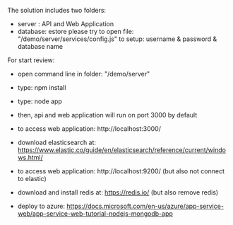 ﻿The solution includes two folders:
- server  : API and Web Application
- database: estore
please try to open file: "/demo/server/services/config.js" to setup: username & password & database name

For start review:

- open command line in folder: "/demo/server"
- type:	npm install
- type: node app
- then, api and web application will run on port 3000 by default
- to access web application: http://localhost:3000/

- download elasticsearch at: https://www.elastic.co/guide/en/elasticsearch/reference/current/windows.html/
- to access web application: http://localhost:9200/ (but also not connect to elastic)

- download and install redis at: https://redis.io/ (but also remove redis)

- deploy to azure: https://docs.microsoft.com/en-us/azure/app-service-web/app-service-web-tutorial-nodejs-mongodb-app
